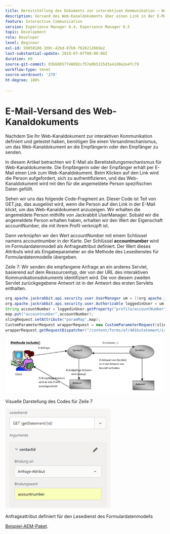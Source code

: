 ```yaml
---
title: Bereitstellung des Dokuments zur interaktiven Kommunikation – Web-Kanal – AEM Forms
description: Versand des Web-Kanaldokuments über einen Link in der E-Mail
feature: Interactive Communication
version: Experience Manager 6.4, Experience Manager 6.5
topic: Development
role: Developer
level: Beginner
exl-id: 50858100-3d0c-42bd-87b8-f626212669e2
last-substantial-update: 2019-07-07T00:00:00Z
duration: 60
source-git-commit: 03b68057748892c757e0b5315d3a41d0a2e4fc79
workflow-type: tm+mt
source-wordcount: '279'
ht-degree: 100%

---
```


# E-Mail-Versand des Web-Kanaldokuments

Nachdem Sie Ihr Web-Kanaldokument zur interaktiven Kommunikation definiert und getestet haben, benötigen Sie einen Versandmechanismus, um das Web-Kanaldokument an die Empfängerin oder den Empfänger zu senden.

In diesem Artikel betrachten wir E-Mail als Bereitstellungsmechanismus für Web-Kanaldokumente. Die Empfängerin oder der Empfänger erhält per E-Mail einen Link zum Web-Kanaldokument. Beim Klicken auf den Link wird die Person aufgefordert, sich zu authentifizieren, und das Web-Kanaldokument wird mit den für die angemeldete Person spezifischen Daten gefüllt.

Sehen wir uns das folgende Code-Fragment an. Dieser Code ist Teil von GET.jsp, das ausgelöst wird, wenn die Person auf den Link in der E-Mail klickt, um das Web-Kanaldokument anzuzeigen. Wir erhalten die angemeldete Person mithilfe von Jackrabbit UserManager. Sobald wir die angemeldete Person erhalten haben, erhalten wir den Wert der Eigenschaft accountNumber, die mit ihrem Profil verknüpft ist.

Dann verknüpfen wir den Wert accountNumber mit einem Schlüssel namens accountnumber in der Karte. Der Schlüssel **accountnumber** wird im Formulardatenmodell als Anfrageattribut definiert. Der Wert dieses Attributs wird als Eingabeparameter an die Methode des Lesedienstes für Formulardatenmodelle übergeben.

Zeile 7: Wir senden die empfangene Anfrage an ein anderes Servlet, basierend auf dem Ressourcentyp, der von der URL des interaktiven Kommunikationsdokuments identifiziert wird. Die von diesem zweiten Servlet zurückgegebene Antwort ist in der Antwort des ersten Servlets enthalten.

```java
org.apache.jackrabbit.api.security.user.UserManager um = ((org.apache.jackrabbit.api.JackrabbitSession) session).getUserManager();
org.apache.jackrabbit.api.security.user.Authorizable loggedinUser = um.getAuthorizable(session.getUserID());
String accountNumber = loggedinUser.getProperty("profile/accountNumber")[0].getString();
map.put("accountnumber",accountNumber);
slingRequest.setAttribute("paramMap",map);
CustomParameterRequest wrapperRequest = new CustomParameterRequest(slingRequest,"GET");
wrapperRequest.getRequestDispatcher("/content/forms/af/401kstatement/irastatement/channels/web.html").include(wrapperRequest, response);
```

![Ansatz der Einschlussmethode](assets/includemethod.jpg)

Visuelle Darstellung des Codes für Zeile 7

![Konfiguration von Anfrageparametern](assets/requestparameter.png)

Anfrageattribut definiert für den Lesedienst des Formulardatenmodells

[Beispiel-AEM-Paket](assets/webchanneldelivery.zip).
